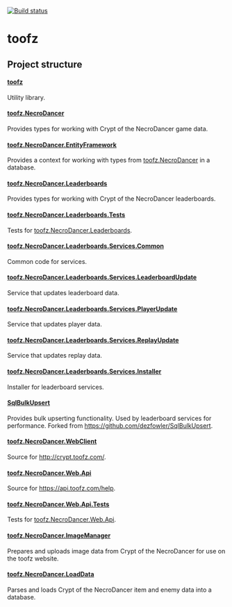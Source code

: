 [![Build status](https://ci.appveyor.com/api/projects/status/kl4iyoueism9ojdo?svg=true)](https://ci.appveyor.com/project/leonard-thieu/toofz-necrodancer)

# toofz

## Project structure

#### [toofz](https://github.com/leonard-thieu/toofz)

Utility library.

#### [toofz.NecroDancer](https://github.com/leonard-thieu/toofz-necrodancer-core)

Provides types for working with Crypt of the NecroDancer game data.

#### [toofz.NecroDancer.EntityFramework](https://github.com/leonard-thieu/toofz-necrodancer-entityframework)

Provides a context for working with types from [toofz.NecroDancer](https://github.com/leonard-thieu/toofz-necrodancer-core) in a database.

#### [toofz.NecroDancer.Leaderboards](toofz.NecroDancer.Leaderboards)

Provides types for working with Crypt of the NecroDancer leaderboards.

#### [toofz.NecroDancer.Leaderboards.Tests](toofz.NecroDancer.Leaderboards.Tests)

Tests for [toofz.NecroDancer.Leaderboards](toofz.NecroDancer.Leaderboards).

#### [toofz.NecroDancer.Leaderboards.Services.Common](toofz.NecroDancer.Leaderboards.Services.Common)

Common code for services.

#### [toofz.NecroDancer.Leaderboards.Services.LeaderboardUpdate](toofz.NecroDancer.Leaderboards.Services.LeaderboardUpdate)

Service that updates leaderboard data.

#### [toofz.NecroDancer.Leaderboards.Services.PlayerUpdate](toofz.NecroDancer.Leaderboards.Services.PlayerUpdate)

Service that updates player data.

#### [toofz.NecroDancer.Leaderboards.Services.ReplayUpdate](toofz.NecroDancer.Leaderboards.Services.ReplayUpdate)

Service that updates replay data.

#### [toofz.NecroDancer.Leaderboards.Services.Installer](toofz.NecroDancer.Leaderboards.Services.Installer)

Installer for leaderboard services.

#### [SqlBulkUpsert](https://github.com/leonard-thieu/SqlBulkUpsert)

Provides bulk upserting functionality. Used by leaderboard services for performance. Forked from https://github.com/dezfowler/SqlBulkUpsert.

#### [toofz.NecroDancer.WebClient](toofz.NecroDancer.WebClient)

Source for http://crypt.toofz.com/.

#### [toofz.NecroDancer.Web.Api](toofz.NecroDancer.Web.Api)

Source for https://api.toofz.com/help.

#### [toofz.NecroDancer.Web.Api.Tests](toofz.NecroDancer.Web.Api.Tests)

Tests for [toofz.NecroDancer.Web.Api](toofz.NecroDancer.Web.Api).

#### [toofz.NecroDancer.ImageManager](https://github.com/leonard-thieu/toofz-necrodancer-imagemanager)

Prepares and uploads image data from Crypt of the NecroDancer for use on the toofz website.

#### [toofz.NecroDancer.LoadData](https://github.com/leonard-thieu/toofz-necrodancer-loaddata)

Parses and loads Crypt of the NecroDancer item and enemy data into a database.
